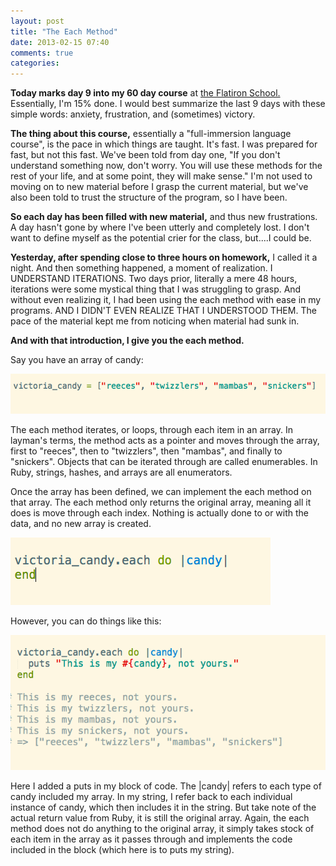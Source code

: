 ```yaml
---
layout: post
title: "The Each Method"
date: 2013-02-15 07:40
comments: true
categories: 
---
```


<p><strong>Today marks day 9 into my 60 day course</strong> at <a href="flatironschool.com"> the Flatiron School. </a> Essentially, I'm 15% done. I would best summarize the last 9 days with these simple words: anxiety, frustration, and (sometimes) victory.<p>

<p><strong>The thing about this course,</strong> essentially a "full-immersion language course", is the pace in which things are taught. It's fast. I was prepared for fast, but not this fast. We've been told from day one, "If you don't understand something now, don't worry. You will use these methods for the rest of your life, and at some point, they will make sense." I'm not used to moving on to new material before I grasp the current material, but we've also been told to trust the structure of the program, so I have been.</p>

<p><strong>So each day has been filled with new material,</strong> and thus new frustrations. A day hasn't gone by where I've been utterly and completely lost. I don't want to define myself as the potential crier for the class, but....I could be.</p>

<p><strong>Yesterday, after spending close to three hours on homework,</strong> I called it a night. And then something happened, a moment of realization. I UNDERSTAND ITERATIONS. Two days prior, literally a mere 48 hours, iterations were some mystical thing that I was struggling to grasp. And without even realizing it, I had been using the each method with ease in my programs. AND I DIDN'T EVEN REALIZE THAT I UNDERSTOOD THEM. The pace of the material kept me from noticing when material had sunk in.</p>

<p><strong>And with that introduction, I give you the each method.</strong></p>

<p>Say you have an array of candy:</p>

<img src ="/images/post_images/array.png" alt ="Image of and array containing reeces, twizzlers, mambas and snickers">


<p>The each method iterates, or loops, through each item in an array. In layman's terms, the method acts as a pointer and moves through the array, first to "reeces", then to "twizzlers", then "mambas", and finally to "snickers". Objects that can be iterated through are called enumerables. In Ruby, strings, hashes, and arrays are all enumerators.</p>

Once the array has been defined, we can implement the each method on that array.
The each method only returns the original array, meaning all it does is move through each index. Nothing is actually done to or with the data, and no new array is created.

<img src ="/images/post_images/array_each_do.png" alt ="Image of and array containing reeces, twizzlers, mambas and snickers">


<p>However, you can do things like this: </p>

<img src ="/images/post_images/array_puts.png" alt ="Image of and array containing reeces, twizzlers, mambas and snickers">


<p>Here I added a puts in my block of code. The |candy| refers to each type of candy included my array. In my string, I refer back to each individual instance of candy, which then includes it in the string.
But take note of the actual return value from Ruby, it is still the original array. Again, the each method does not do anything to the original array, it simply takes stock of each item in the array as it passes through and implements the code included in the block (which here is to puts my string).</p>
